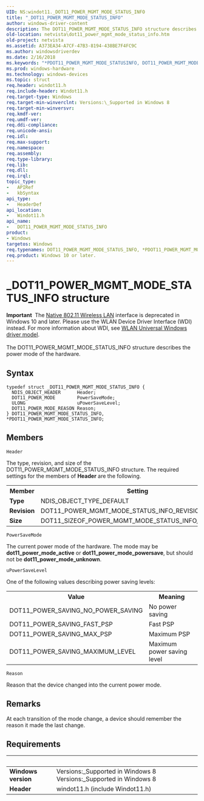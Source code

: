 ```yaml
---
UID: NS:windot11._DOT11_POWER_MGMT_MODE_STATUS_INFO
title: "_DOT11_POWER_MGMT_MODE_STATUS_INFO"
author: windows-driver-content
description: The DOT11_POWER_MGMT_MODE_STATUS_INFO structure describes the power mode of the hardware.
old-location: netvista\dot11_power_mgmt_mode_status_info.htm
old-project: netvista
ms.assetid: A373EA34-A7CF-47B3-8194-438BE7F4FC9C
ms.author: windowsdriverdev
ms.date: 2/16/2018
ms.keywords: "*PDOT11_POWER_MGMT_MODE_STATUSINFO, DOT11_POWER_MGMT_MODE_STATUS_INFO, DOT11_POWER_MGMT_MODE_STATUS_INFO structure [Network Drivers Starting with Windows Vista], PDOT11_POWER_MGMT_MODE_STATUS_INFO, PDOT11_POWER_MGMT_MODE_STATUS_INFO structure pointer [Network Drivers Starting with Windows Vista], _DOT11_POWER_MGMT_MODE_STATUS_INFO, netvista.dot11_power_mgmt_mode_status_info, windot11/DOT11_POWER_MGMT_MODE_STATUS_INFO, windot11/PDOT11_POWER_MGMT_MODE_STATUS_INFO"
ms.prod: windows-hardware
ms.technology: windows-devices
ms.topic: struct
req.header: windot11.h
req.include-header: Windot11.h
req.target-type: Windows
req.target-min-winverclnt: Versions:\_Supported in Windows 8
req.target-min-winversvr: 
req.kmdf-ver: 
req.umdf-ver: 
req.ddi-compliance: 
req.unicode-ansi: 
req.idl: 
req.max-support: 
req.namespace: 
req.assembly: 
req.type-library: 
req.lib: 
req.dll: 
req.irql: 
topic_type:
-	APIRef
-	kbSyntax
api_type:
-	HeaderDef
api_location:
-	Windot11.h
api_name:
-	DOT11_POWER_MGMT_MODE_STATUS_INFO
product:
- Windows
targetos: Windows
req.typenames: DOT11_POWER_MGMT_MODE_STATUS_INFO, *PDOT11_POWER_MGMT_MODE_STATUSINFO
req.product: Windows 10 or later.
---
```


# _DOT11_POWER_MGMT_MODE_STATUS_INFO structure
<div class="alert"><b>Important</b>  The <a href="https://msdn.microsoft.com/library/windows/hardware/ff560689">Native 802.11 Wireless LAN</a> interface is deprecated in Windows 10 and later. Please use the WLAN Device Driver Interface (WDI) instead. For more information about WDI, see <a href="https://msdn.microsoft.com/6EF92E34-7BC9-465E-B05D-2BCB29165A18">WLAN Universal Windows driver model</a>.</div><div> </div>The DOT11_POWER_MGMT_MODE_STATUS_INFO structure describes the power mode of the hardware.

## Syntax
````
typedef struct _DOT11_POWER_MGMT_MODE_STATUS_INFO {
  NDIS_OBJECT_HEADER      Header;
  DOT11_POWER_MODE        PowerSaveMode;
  ULONG                   uPowerSaveLevel;
  DOT11_POWER_MODE_REASON Reason;
} DOT11_POWER_MGMT_MODE_STATUS_INFO, *PDOT11_POWER_MGMT_MODE_STATUS_INFO;
````

## Members


`Header`

The type, revision, and size of the DOT11_POWER_MGMT_MODE_STATUS_INFO structure. The required settings for the members of <b>Header</b> are the following.

<table>
<tr>
<th>Member</th>
<th>Setting</th>
</tr>
<tr>
<td><b>Type</b></td>
<td>NDIS_OBJECT_TYPE_DEFAULT</td>
</tr>
<tr>
<td><b>Revision</b></td>
<td>DOT11_POWER_MGMT_MODE_STATUS_INFO_REVISION_1</td>
</tr>
<tr>
<td><b>Size</b></td>
<td>DOT11_SIZEOF_POWER_MGMT_MODE_STATUS_INFO_REVISION_1</td>
</tr>
</table>

`PowerSaveMode`

The current power mode of the hardware. The mode may be <b>dot11_power_mode_active</b> or <b>dot11_power_mode_powersave</b>, but should not be <b>dot11_power_mode_unknown</b>.

`uPowerSaveLevel`

One of the following values describing power saving levels:

<table>
<tr>
<th>Value</th>
<th>Meaning</th>
</tr>
<tr>
<td>DOT11_POWER_SAVING_NO_POWER_SAVING</td>
<td>No power saving</td>
</tr>
<tr>
<td>DOT11_POWER_SAVING_FAST_PSP</td>
<td>Fast PSP</td>
</tr>
<tr>
<td>DOT11_POWER_SAVING_MAX_PSP</td>
<td>Maximum PSP</td>
</tr>
<tr>
<td>DOT11_POWER_SAVING_MAXIMUM_LEVEL</td>
<td>Maximum power saving level</td>
</tr>
</table>

`Reason`

Reason that the device changed into the current power mode.

## Remarks
At each transition of the mode change, a device should remember the reason it made the last change.

## Requirements
| &nbsp; | &nbsp; |
| ---- |:---- |
| **Windows version** | Versions:\_Supported in Windows 8 Versions:\_Supported in Windows 8 |
| **Header** | windot11.h (include Windot11.h) |